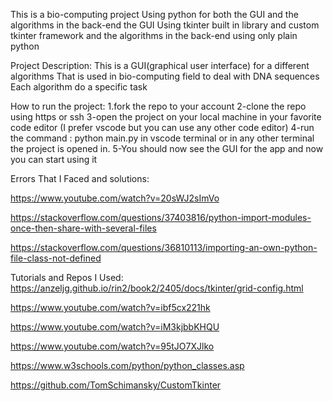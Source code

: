 This is a bio-computing project Using python
for both the GUI and the algorithms in the back-end
the GUI Using tkinter built in library and custom tkinter framework
and the algorithms in the back-end using only plain python 

Project Description:
This is a GUI(graphical user interface) for a different algorithms 
That is used in bio-computing field to deal with DNA sequences 
Each algorithm do a specific task 





How to run the project:
1.fork the repo to your account
2-clone the repo using https or ssh
3-open the project on your local machine in your favorite code editor
(I prefer vscode but you can use any other code editor)
4-run the command : 
    python main.py 
in vscode terminal
or in any other terminal the project is opened in.
5-You should now see the GUI for the app and now you can start using it


Errors That I Faced and solutions:

https://www.youtube.com/watch?v=20sWJ2sImVo

https://stackoverflow.com/questions/37403816/python-import-modules-once-then-share-with-several-files

https://stackoverflow.com/questions/36810113/importing-an-own-python-file-class-not-defined

Tutorials and Repos I Used:
https://anzeljg.github.io/rin2/book2/2405/docs/tkinter/grid-config.html

https://www.youtube.com/watch?v=ibf5cx221hk

https://www.youtube.com/watch?v=iM3kjbbKHQU

https://www.youtube.com/watch?v=95tJO7XJlko

https://www.w3schools.com/python/python_classes.asp

https://github.com/TomSchimansky/CustomTkinter


